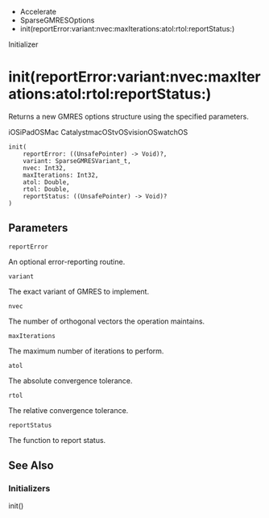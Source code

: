 

- Accelerate
- SparseGMRESOptions
-  init(reportError:variant:nvec:maxIterations:atol:rtol:reportStatus:) 

Initializer

# init(reportError:variant:nvec:maxIterations:atol:rtol:reportStatus:)

Returns a new GMRES options structure using the specified parameters.

iOSiPadOSMac CatalystmacOStvOSvisionOSwatchOS

``` source
init(
    reportError: ((UnsafePointer) -> Void)?,
    variant: SparseGMRESVariant_t,
    nvec: Int32,
    maxIterations: Int32,
    atol: Double,
    rtol: Double,
    reportStatus: ((UnsafePointer) -> Void)?
)
```

## Parameters 

`reportError`  

An optional error-reporting routine.

`variant`  

The exact variant of GMRES to implement.

`nvec`  

The number of orthogonal vectors the operation maintains.

`maxIterations`  

The maximum number of iterations to perform.

`atol`  

The absolute convergence tolerance.

`rtol`  

The relative convergence tolerance.

`reportStatus`  

The function to report status.

## See Also

### Initializers

init()

